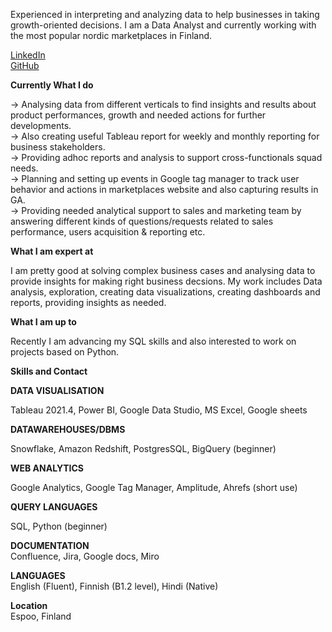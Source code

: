 Experienced in interpreting and analyzing data to help businesses in taking growth-oriented decisions. I am a Data Analyst and currently working with the most popular nordic marketplaces in Finland.

[LinkedIn](https://www.linkedin.com/in/purnimagupta17)\
[GitHub](https://github.com/purnimagupta17)



**Currently What I do**

-> Analysing data from different verticals to find insights and results about product performances, growth and needed actions for further developments.\
-> Also creating useful Tableau report for weekly and monthly reporting for business stakeholders.\
-> Providing adhoc reports and analysis to support cross-functionals squad needs.\
-> Planning and setting up events in Google tag manager to track user behavior and actions in marketplaces website and also capturing results in GA.\
-> Providing needed analytical support to sales and marketing team by answering different kinds of questions/requests related to sales performance, users acquisition & reporting etc.


**What I am expert at**

I am pretty good at solving complex business cases and analysing data to provide insights for making right business decsions.
My work includes Data analysis, exploration, creating data visualizations, creating dashboards and reports, providing insights as needed.

**What I am up to**

Recently I am advancing my SQL skills and also interested to work on projects based on Python.

**Skills and Contact**

**DATA VISUALISATION**

Tableau 2021.4, Power BI, Google Data Studio, MS Excel, Google sheets

**DATAWAREHOUSES/DBMS**

Snowflake, Amazon Redshift, PostgresSQL, BigQuery (beginner)

**WEB ANALYTICS**

Google Analytics, Google Tag Manager, Amplitude, Ahrefs (short use)

**QUERY LANGUAGES**

SQL, Python (beginner)

**DOCUMENTATION**\
Confluence, Jira, Google docs, Miro


**LANGUAGES**\
English (Fluent), Finnish (B1.2 level), Hindi (Native)


**Location**\
Espoo, Finland

 


